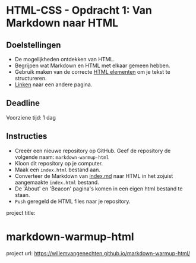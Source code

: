 # HTML-CSS - Opdracht 1: Van Markdown naar HTML

## Doelstellingen

 - De mogelijkheden ontdekken van HTML.
 - Begrijpen wat Markdown en HTML met elkaar gemeen hebben.
 - Gebruik maken van de correcte [HTML elementen](https://developer.mozilla.org/en-US/docs/Web/HTML/Element) om je tekst te structureren.
 - [Linken](https://developer.mozilla.org/en-US/docs/Learn/HTML/Introduction_to_HTML/Creating_hyperlinks#A_quick_primer_on_URLs_and_paths) naar een andere pagina.


## Deadline
Voorziene tijd: 1 dag


## Instructies

 - Creeër een nieuwe repository op GitHub.
     Geef de repository de volgende naam: `markdown-warmup-html`
 - Kloon dit repository op je computer.
 - Maak een `index.html` bestand aan.
 - Converteer de Markdown van [index.md](index.md) naar HTML in het zojuist aangemaakte `index.html` bestand. 
 - De 'About' en 'Beacon' pagina's komen in een eigen html bestand te staan.
 - `Push` geregeld de HTML files naar je repository.

project title:
# markdown-warmup-html

project url:
https://willemvangenechten.github.io/markdown-warmup-html/
